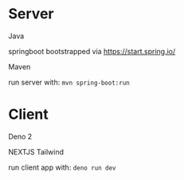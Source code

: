 # Server
Java

springboot bootstrapped via https://start.spring.io/ 

Maven

run server with:
`mvn spring-boot:run`

# Client
Deno 2 

NEXTJS
Tailwind

run client app with:
`deno run dev`
